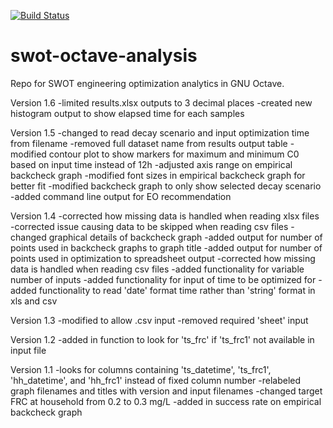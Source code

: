[![Build Status](https://dev.azure.com/dighr-swot/SWOT/_apis/build/status/dighr.swot-octave-analysis?branchName=master)](https://dev.azure.com/dighr-swot/SWOT/_build/latest?definitionId=3&branchName=master)

# swot-octave-analysis
Repo for SWOT engineering optimization analytics in GNU Octave.

Version 1.6
-limited results.xlsx outputs to 3 decimal places
-created new histogram output to show elapsed time for each samples

Version 1.5
-changed to read decay scenario and input optimization time from filename
-removed full dataset name from results output table
-modified contour plot to show markers for maximum and minimum C0 based on input time instead of 12h
-adjusted axis range on empirical backcheck graph
-modified font sizes in empirical backcheck graph for better fit
-modified backcheck graph to only show selected decay scenario
-added command line output for EO recommendation

Version 1.4
-corrected how missing data is handled when reading xlsx files
-corrected issue causing data to be skipped when reading csv files
-changed graphical details of backcheck graph
-added output for number of points used in backcheck graphs to graph title
-added output for number of points used in optimization to spreadsheet output
-corrected how missing data is handled when reading csv files
-added functionality for variable number of inputs
-added functionality for input of time to be optimized for
-added functionality to read 'date' format time rather than 'string' format in xls and csv

Version 1.3
-modified to allow .csv input
-removed required 'sheet' input

Version 1.2
-added in function to look for 'ts_frc' if 'ts_frc1' not available in input file

Version 1.1
-looks for columns containing 'ts_datetime', 'ts_frc1', 'hh_datetime',
 and 'hh_frc1' instead of fixed column number
-relabeled graph filenames and titles with version and input filenames
-changed target FRC at household from 0.2 to 0.3 mg/L
-added in success rate on empirical backcheck graph
